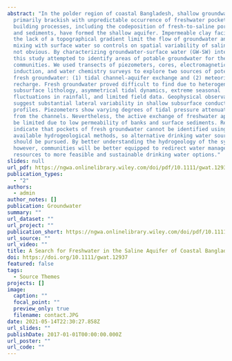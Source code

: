 ```yaml
---
abstract: "In the polder region of coastal Bangladesh, shallow groundwater is
  primarily brackish with unpredictable occurrence of freshwater pockets. Delta
  building processes, including the codeposition of fresh‐to‐saline porewater
  and sediments, have formed the shallow aquifer. Impermeable clay facies and
  the lack of a topographical gradient limit the flow of groundwater and its
  mixing with surface water so controls on spatial variability of salinity are
  not obvious. By characterizing groundwater‐surface water (GW‐SW) interactions,
  this study attempted to identify areas of potable groundwater for the polder
  communities. We used transects of piezometers, cores, electromagnetic
  induction, and water chemistry surveys to explore two sources of potential
  fresh groundwater: (1) tidal channel‐aquifer exchange and (2) meteoric
  recharge. Fresh groundwater proved difficult to find due to heterogeneous
  subsurface lithology, asymmetrical tidal dynamics, extreme seasonal
  fluctuations in rainfall, and limited field data. Geophysical observations
  suggest substantial lateral variability in shallow subsurface conductivity
  profiles. Piezometers show varying degrees of tidal pressure attenuation away
  from the channels. Nevertheless, the active exchange of freshwater appears to
  be limited due to low permeability of banks and surface sediments. Results
  indicate that pockets of fresh groundwater cannot be identified using readily
  available hydrogeological methods, so alternative drinking water sources
  should be pursued. By better understanding the hydrogeology of the system,
  however, communities will be better equipped to redirect water management
  resources to more feasible and sustainable drinking water options."
slides: null
url_pdf: https://ngwa.onlinelibrary.wiley.com/doi/pdf/10.1111/gwat.12937?casa_token=9wKVGNP4AXQAAAAA:-_v3fnkH3yF3v3CJb_lkFRSx7pO9KmW930Ow6R6IykwyqXbkVYDLQy98tZHXwF5bk8ieDuo7rS57x2s
publication_types:
  - "2"
authors:
  - admin
author_notes: []
publication: Groundwater
summary: ""
url_dataset: ""
url_project: ""
publication_short: https://ngwa.onlinelibrary.wiley.com/doi/pdf/10.1111/gwat.12937?casa_token=uUNGGw1dsYQAAAAA:NjZUCZFNdgmBll-8ICe1ANnZnxHVw5JGzk0wVZa9tnpaO5ZT9JrZURZpiKExF_0vxrri-TUL-tAHNdk
url_source: ""
url_video: ""
title: A Search for Freshwater in the Saline Aquifer of Coastal Bangladesh,
doi: https://doi.org/10.1111/gwat.12937
featured: false
tags:
  - Source Themes
projects: []
image:
  caption: ""
  focal_point: ""
  preview_only: true
  filename: contact.JPG
date: 2021-05-14T22:30:27.858Z
url_slides: ""
publishDate: 2017-01-01T00:00:00.000Z
url_poster: ""
url_code: ""
---
```

